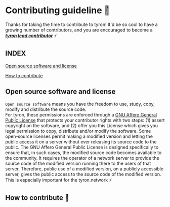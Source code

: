 # Contributing guideline :high_brightness: 

Thanks for taking the time to contribute to tyron! It'd be so cool to have a growing number of contributors, and you are encouraged to become a [***tyron lead contributor***](/community/leadContributors.md) :zap:

## INDEX
[Open source software and license](#open-source-software-and-license)

[How to contribute](#how-to-contribute)

## Open source software and license
```Open source software``` means you have the freedom to use, study, copy, modify and distribute the source code.  
For tyron, these permissions are enforced through a [GNU Affero General Public License](/license) that protects your contributor rights with two steps: (1) assert copyright on the software, and (2) offer you this License which gives you legal permission to copy, distribute and/or modify the software.
Some open-source licenses permit making a modified version and letting the public access it on a server without ever releasing its source code to the public. The GNU Affero General Public License is designed specifically to ensure that, in such cases, the modified source code becomes available to the community. It requires the operator of a network server to provide the source code of the modified version running there to the users of that server.  Therefore, public use of a modified version, on
a publicly accessible server, gives the public access to the source code of the modified version. This is especially important for the tyron.network :zap:

## How to contribute :high_brightness:

